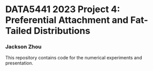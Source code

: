 
# DATA5441 2023 Project 4: Preferential Attachment and Fat-Tailed Distributions
### Jackson Zhou

This repository contains code for the numerical experiments and presentation.
